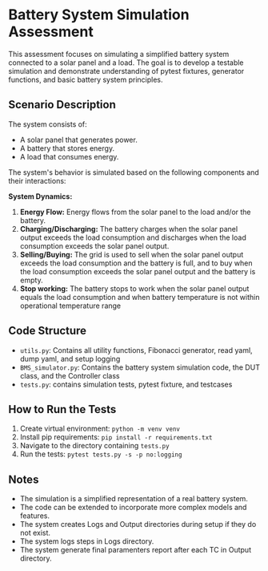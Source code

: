 # Battery System Simulation Assessment

This assessment focuses on simulating a simplified battery system connected to a solar panel and a load. The goal is to develop a testable simulation and demonstrate understanding of pytest fixtures, generator functions, and basic battery system principles.

## Scenario Description

The system consists of:

* A solar panel that generates power.
* A battery that stores energy.
* A load that consumes energy.

The system's behavior is simulated based on the following components and their interactions:

**System Dynamics:**

1.  **Energy Flow:** Energy flows from the solar panel to the load and/or the battery.
2.  **Charging/Discharging:** The battery charges when the solar panel output exceeds the load consumption and discharges when the load consumption exceeds the solar panel output.
3.  **Selling/Buying:** The grid is used to sell when the solar panel output exceeds the load consumption and the battery is full, and to buy when the load consumption exceeds the solar panel output and the battery is empty.
4.  **Stop working:** The battery stops to work when  the solar panel output equals the load consumption and when battery temperature is not within operational temperature range

## Code Structure

* `utils.py`: Contains all utility functions, Fibonacci generator, read yaml, dump yaml, and setup logging
* `BMS_simulator.py`: Contains the battery system simulation code, the DUT class, and the Controller class
* `tests.py`: contains simulation tests, pytest fixture, and testcases

## How to Run the Tests

1.  Create virtual environment: `python -m venv venv`
2.  Install pip requirements: `pip install -r requirements.txt`
3.  Navigate to the directory containing `tests.py`
3.  Run the tests: `pytest tests.py -s -p no:logging`

## Notes

* The simulation is a simplified representation of a real battery system.
* The code can be extended to incorporate more complex models and features.
* The system creates Logs and Output directories during setup if they do not exist.
* The system logs steps in Logs directory.
* The system generate final paramenters report after each TC in Output directory.